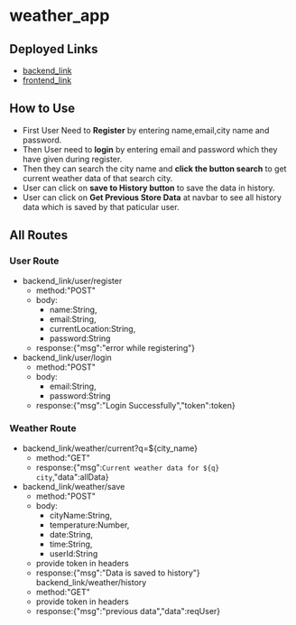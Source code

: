 # weather_app
## Deployed Links
- [backend_link](https://eloquent-sopapillas-693db4.netlify.app/)
- [frontend_link](https://eloquent-sopapillas-693db4.netlify.app/)
## How to Use
- First User Need to **Register** by entering name,email,city name and password.
- Then User need to **login** by entering email and password which they have given during register.
- Then they can search the city name and **click the button search** to get current weather data of that search city.
- User can click on **save to History button** to save the data in history.
- User can click on **Get Previous Store Data** at navbar to see all history data which is saved by that paticular user.
## All Routes
### User Route
- backend_link/user/register
    - method:"POST"
    - body:
        - name:String,
        - email:String,
        - currentLocation:String,
        - password:String
    - response:{"msg":"error while registering"}
- backend_link/user/login
    - method:"POST"
    - body:
        - email:String,
        - password:String
    - response:{"msg":"Login Successfully","token":token}
### Weather Route
- backend_link/weather/current?q=${city_name}
    - method:"GET"
    - response:{"msg":`Current weather data for ${q} city`,"data":allData}
- backend_link/weather/save
    - method:"POST"
    - body:
        - cityName:String,
        - temperature:Number,
        - date:String,
        - time:String,
        - userId:String
    - provide token in headers
    - response:{"msg":"Data is saved to history"}
backend_link/weather/history
    - method:"GET"
    - provide token in headers
    - response:{"msg":"previous data","data":reqUser}